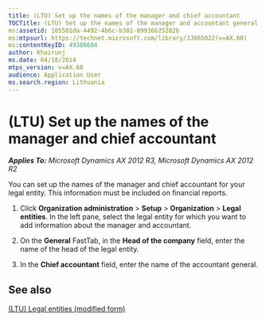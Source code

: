 ```yaml
---
title: (LTU) Set up the names of the manager and chief accountant
TOCTitle: (LTU) Set up the names of the manager and accountant general
ms:assetid: 105501da-4492-4b6c-b381-89936b25282b
ms:mtpsurl: https://technet.microsoft.com/library/JJ665022(v=AX.60)
ms:contentKeyID: 49386604
author: Khairunj
ms.date: 04/18/2014
mtps_version: v=AX.60
audience: Application User
ms.search.region: Lithuania
---
```


# (LTU) Set up the names of the manager and chief accountant 


_**Applies To:** Microsoft Dynamics AX 2012 R3, Microsoft Dynamics AX 2012 R2_

You can set up the names of the manager and chief accountant for your legal entity. This information must be included on financial reports.

1.  Click **Organization administration** \> **Setup** \> **Organization** \> **Legal entities**. In the left pane, select the legal entity for which you want to add information about the manager and accountant.

2.  On the **General** FastTab, in the **Head of the company** field, enter the name of the head of the legal entity.

3.  In the **Chief accountant** field, enter the name of the accountant general.

## See also

[(LTU) Legal entities (modified form)](https://technet.microsoft.com/library/jj678093\(v=ax.60\))

  


